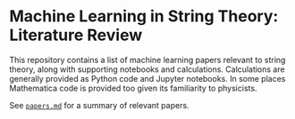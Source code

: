 # Machine Learning in String Theory: Literature Review

This repository contains a list of machine learning papers relevant to string
theory, along with supporting notebooks and calculations. Calculations are
generally provided as Python code and Jupyter notebooks. In some places
Mathematica code is provided too given its familiarity to physicists.

See [`papers.md`](papers.md) for a summary of relevant papers.
